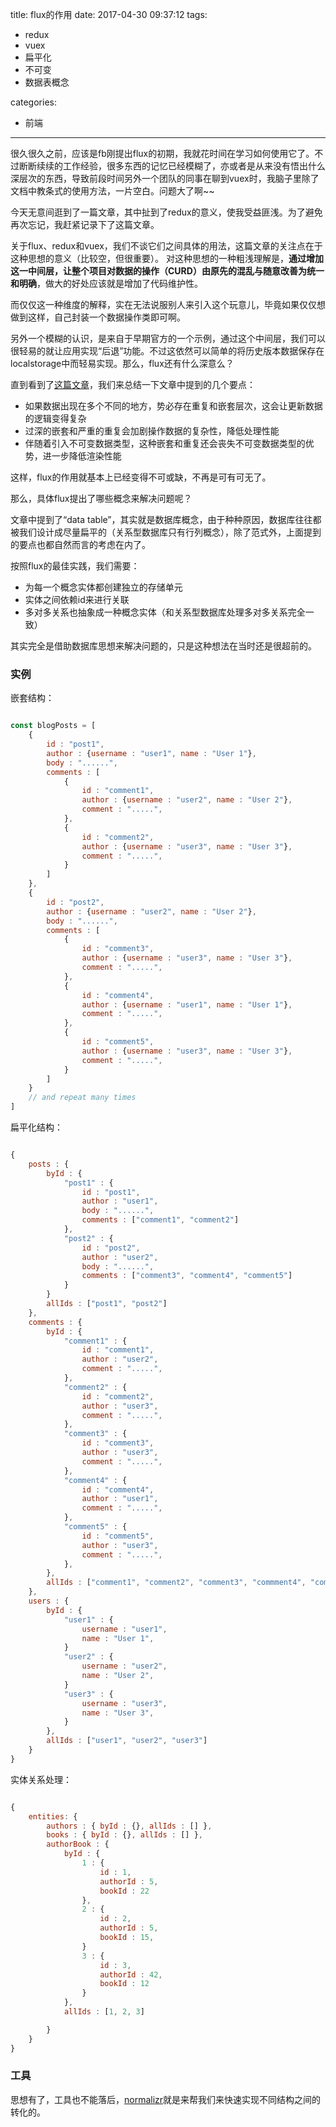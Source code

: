 title: flux的作用
date: 2017-04-30 09:37:12
tags:
- redux
- vuex
- 扁平化
- 不可变
- 数据表概念

categories:
- 前端
---

很久很久之前，应该是fb刚提出flux的初期，我就花时间在学习如何使用它了。不过断断续续的工作经验，很多东西的记忆已经模糊了，亦或者是从来没有悟出什么深层次的东西，导致前段时间另外一个团队的同事在聊到vuex时，我脑子里除了文档中教条式的使用方法，一片空白。问题大了啊~~

今天无意间逛到了一篇文章，其中扯到了redux的意义，使我受益匪浅。为了避免再次忘记，我赶紧记录下了这篇文章。

关于flux、redux和vuex，我们不谈它们之间具体的用法，这篇文章的关注点在于这种思想的意义（比较空，但很重要）。
对这种思想的一种粗浅理解是，**通过增加这一中间层，让整个项目对数据的操作（CURD）由原先的混乱与随意改善为统一和明确**，做大的好处应该就是增加了代码维护性。

而仅仅这一种维度的解释，实在无法说服别人来引入这个玩意儿，毕竟如果仅仅想做到这样，自己封装一个数据操作类即可啊。

另外一个模糊的认识，是来自于早期官方的一个示例，通过这个中间层，我们可以很轻易的就让应用实现“后退”功能。不过这依然可以简单的将历史版本数据保存在localstorage中而轻易实现。那么，flux还有什么深意么？

直到看到了[这篇文章](http://redux.js.org/docs/recipes/reducers/NormalizingStateShape.html#show-last-Point)，我们来总结一下文章中提到的几个要点：

- 如果数据出现在多个不同的地方，势必存在重复和嵌套层次，这会让更新数据的逻辑变得复杂
- 过深的嵌套和严重的重复会加剧操作数据的复杂性，降低处理性能
- 伴随着引入不可变数据类型，这种嵌套和重复还会丧失不可变数据类型的优势，进一步降低渲染性能

这样，flux的作用就基本上已经变得不可或缺，不再是可有可无了。

那么，具体flux提出了哪些概念来解决问题呢？

文章中提到了“data table”，其实就是数据库概念，由于种种原因，数据库往往都被我们设计成尽量扁平的（关系型数据库只有行列概念），除了范式外，上面提到的要点也都自然而言的考虑在内了。

按照flux的最佳实践，我们需要：

- 为每一个概念实体都创建独立的存储单元
- 实体之间依赖id来进行关联
- 多对多关系也抽象成一种概念实体（和关系型数据库处理多对多关系完全一致）

其实完全是借助数据库思想来解决问题的，只是这种想法在当时还是很超前的。

### 实例

嵌套结构：

```javascript

const blogPosts = [
    {
        id : "post1",
        author : {username : "user1", name : "User 1"},
        body : "......",
        comments : [
            {
                id : "comment1",
                author : {username : "user2", name : "User 2"},
                comment : ".....",
            },
            {
                id : "comment2",
                author : {username : "user3", name : "User 3"},
                comment : ".....",
            }
        ]    
    },
    {
        id : "post2",
        author : {username : "user2", name : "User 2"},
        body : "......",
        comments : [
            {
                id : "comment3",
                author : {username : "user3", name : "User 3"},
                comment : ".....",
            },
            {
                id : "comment4",
                author : {username : "user1", name : "User 1"},
                comment : ".....",
            },
            {
                id : "comment5",
                author : {username : "user3", name : "User 3"},
                comment : ".....",
            }
        ]    
    }
    // and repeat many times
]

```

扁平化结构：

```javascript

{
    posts : {
        byId : {
            "post1" : {
                id : "post1",
                author : "user1",
                body : "......",
                comments : ["comment1", "comment2"]    
            },
            "post2" : {
                id : "post2",
                author : "user2",
                body : "......",
                comments : ["comment3", "comment4", "comment5"]    
            }
        }
        allIds : ["post1", "post2"]
    },
    comments : {
        byId : {
            "comment1" : {
                id : "comment1",
                author : "user2",
                comment : ".....",
            },
            "comment2" : {
                id : "comment2",
                author : "user3",
                comment : ".....",
            },
            "comment3" : {
                id : "comment3",
                author : "user3",
                comment : ".....",
            },
            "comment4" : {
                id : "comment4",
                author : "user1",
                comment : ".....",
            },
            "comment5" : {
                id : "comment5",
                author : "user3",
                comment : ".....",
            },
        },
        allIds : ["comment1", "comment2", "comment3", "commment4", "comment5"]
    },
    users : {
        byId : {
            "user1" : {
                username : "user1",
                name : "User 1",
            }
            "user2" : {
                username : "user2",
                name : "User 2",
            }
            "user3" : {
                username : "user3",
                name : "User 3",
            }
        },
        allIds : ["user1", "user2", "user3"]
    }
}

```


实体关系处理：

```javascript

{
    entities: {
        authors : { byId : {}, allIds : [] },
        books : { byId : {}, allIds : [] },
        authorBook : {
            byId : {
                1 : {
                    id : 1,
                    authorId : 5,
                    bookId : 22
                },
                2 : {
                    id : 2,
                    authorId : 5,
                    bookId : 15,
                }
                3 : {
                    id : 3,
                    authorId : 42,
                    bookId : 12
                }
            },
            allIds : [1, 2, 3]

        }
    }
}

```

### 工具

思想有了，工具也不能落后，[normalizr](https://github.com/paularmstrong/normalizr)就是来帮我们来快速实现不同结构之间的转化的。
